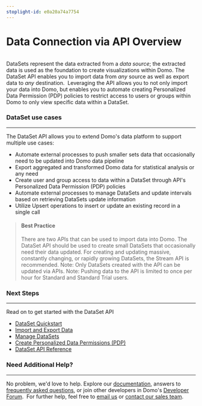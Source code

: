 ```yaml
---
stoplight-id: e0a20a74a7754
---
```


# Data Connection via API Overview
<img class="aligncenter size-full wp-image-3176" src="https://s3.amazonaws.com/development.domo.com/wp-content/uploads/2017/08/04100006/DataSetView.png" alt="" />

DataSets represent the data extracted from a <em>data source</em>; the extracted data is used as the foundation to create visualizations within Domo. The DataSet API enables you to import data from <em>any</em> source as well as export data to <em>any </em>destination.  Leveraging the API allows you to not only import your data into Domo, but enables you to automate creating Personalized Data Permission (PDP) policies to restrict access to users or groups within Domo to only view specific data within a DataSet.

### DataSet use cases
---
The DataSet API allows you to extend Domo's data platform to support multiple use cases:
<ul>
 	<li>Automate external processes to push smaller sets data that occasionally need to be updated into Domo data pipeline</li>
 	<li>Export aggregated and transformed Domo data for statistical analysis or any need</li>
 	<li>Create user and group access to data within a DataSet through API's Personalized Data Permission (PDP) policies</li>
 	<li>Automate external processes to manage DataSets and update intervals based on retrieving DataSets update information</li>
 	<li>Utilize Upsert operations to insert or update an existing record in a single call</li>
</ul>


<!-- theme: info -->

> #### Best Practice
>There are two APIs that can be used to import data into Domo. The DataSet API should be used to create small DataSets that occasionally need their data updated. For creating and updating massive, constantly changing, or rapidly growing DataSets, the Stream API is recommended. Note: Only DataSets created with the API can be updated via APIs. Note: Pushing data to the API is limited to once per hour for Standard and Standard Trial users.

### Next Steps
---
Read on to get started with the DataSet API

- [DataSet Quickstart](quickstart.md)
- [Import and Export Data](import-and-export-data.md)
- [Manage DataSets](managing-datasets.md)
- [Create Personalized Data Permissions (PDP)](personalized-data-permissions.md)
- [DataSet API Reference](../../API-Reference/Domo-APIs/DataSet-API.yaml)

### Need Additional Help?
---

No problem, we'd love to help. Explore our [documentation](https://knowledge.domo.com), answers to [frequently asked questions](https://dojo.domo.com/main), or join other developers in Domo's [Developer Forum](https://dojo.domo.com/main).  For further help, feel free to [email us](mailto:support@domo.com) or [contact our sales team](mailto:sales@domo.com).

